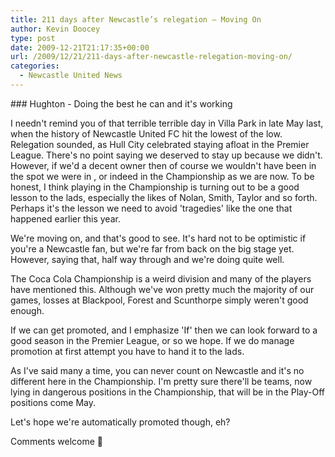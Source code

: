 ```yaml
---
title: 211 days after Newcastle’s relegation – Moving On
author: Kevin Doocey
type: post
date: 2009-12-21T21:17:35+00:00
url: /2009/12/21/211-days-after-newcastle-relegation-moving-on/
categories:
  - Newcastle United News
---
```


### Hughton - Doing the best he can and it's working

I needn't remind you of that terrible terrible day in Villa Park in late May last, when the history of Newcastle United FC hit the lowest of the low. Relegation sounded, as Hull City celebrated staying afloat in the Premier League. There's no point saying we deserved to stay up because we didn't. However, if we'd a decent owner then of course we wouldn't have been in the spot we were in , or indeed in the Championship as we are now. To be honest, I think playing in the Championship is turning out to be a good lesson to the lads, especially the likes of Nolan, Smith, Taylor and so forth. Perhaps it's the lesson we need to avoid 'tragedies' like the one that happened earlier this year.

We're moving on, and that's good to see. It's hard not to be optimistic if you're a Newcastle fan, but we're far from back on the big stage yet. However, saying that, half way through and we're doing quite well.

The Coca Cola Championship is a weird division and many of the players have mentioned this. Although we've won pretty much the majority of our games, losses at Blackpool, Forest and Scunthorpe simply weren't good enough.

If we can get promoted, and I emphasize 'If' then we can look forward to a good season in the Premier League, or so we hope. If we do manage promotion at first attempt you have to hand it to the lads.

As I've said many a time, you can never count on Newcastle and it's no different here in the Championship. I'm pretty sure there'll be teams, now lying in dangerous positions in the Championship, that will be in the Play-Off positions come May.

Let's hope we're automatically promoted though, eh?

Comments welcome 🙂
